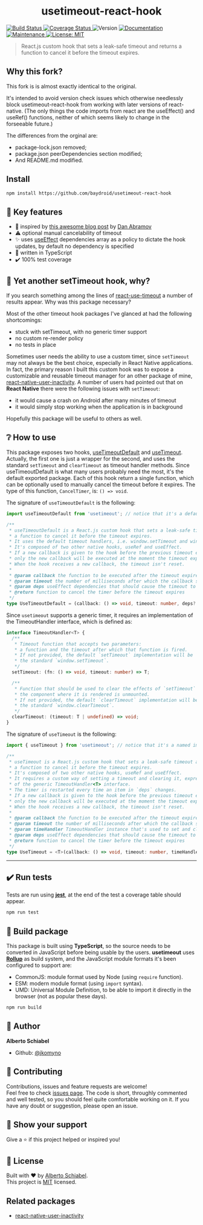 <h1 align="center">usetimeout-react-hook</h1>
<p>
  <a href="https://travis-ci.org/jkomyno/usetimeout-react-hook.svg?branch=master">
    <img alt="Build Status" src="https://travis-ci.org/jkomyno/usetimeout-react-hook.svg?branch=master" target="_blank" />
  </a>
  <a href="https://coveralls.io/github/jkomyno/usetimeout-react-hook?branch=master">
    <img alt="Coverage Status" src="https://coveralls.io/repos/jkomyno/usetimeout-react-hook/badge.svg?branch=master" target="_blank" />
  </a>
  <img alt="Version" src="https://img.shields.io/badge/version-0.1.2-blue.svg?cacheSeconds=2592000" />
  <a href="https://github.com/jkomyno/usetimeout-react-hook#readme">
    <img alt="Documentation" src="https://img.shields.io/badge/documentation-yes-brightgreen.svg" target="_blank" />
  </a>
  <a href="https://github.com/jkomyno/usetimeout-react-hook/graphs/commit-activity">
    <img alt="Maintenance" src="https://img.shields.io/badge/Maintained%3F-yes-green.svg" target="_blank" />
  </a>
  <a href="https://github.com/jkomyno/usetimeout-react-hook/blob/master/LICENSE">
    <img alt="License: MIT" src="https://img.shields.io/badge/License-MIT-yellow.svg" target="_blank" />
  </a>
</p>

> React.js custom hook that sets a leak-safe timeout and returns a function to cancel it before the timeout expires.

## Why this fork?

This fork is is almost exactly identical to the original.

It's intended to avoid version check issues which otherwise needlessly block usetimeout-react-hook from working with later versions of react-native.
(The only things the code imports from react are the useEffect() and useRef() functions, neither of which seems likely to change in the forseeable future.)

The differences from the orginal are:
- package-lock.json removed;
- package.json peerDependencies section modified;
- And README.md modified.

## Install

```sh
npm install https://github.com/baydroid/usetimeout-react-hook
```

## 🔑 Key features

* 🥇 inspired by [this awesome blog post](https://overreacted.io/making-setinterval-declarative-with-react-hooks) by [Dan Abramov](https://github.com/gaearon)
* ⚠️ optional manual cancelability of timeout
* ✨ uses [useEffect](https://reactjs.org/docs/hooks-effect.html) dependencies array as a policy to dictate the hook updates, by default no dependency is specified
* 💪 written in TypeScript
* ✔️ 100% test coverage

## 🤔 Yet another setTimeout hook, why?

If you search something among the lines of [react-use-timeout](https://www.npmjs.com/search?q=react-use-timeout) a number of results
appear. Why was this package necessary?

Most of the other timeout hook packages I've glanced at had the following shortcomings:

* stuck with setTimeout, with no generic timer support
* no custom re-render policy
* no tests in place

Sometimes user needs the ability to use a custom timer, since `setTimeout` may not always be the best choice, especially in
React Native applications. In fact, the primary reason I built this custom hook was to expose a customizable and reusable
timeout manager for an other package of mine, [react-native-user-inactivity](https://github.com/jkomyno/react-native-user-inactivity).
A number of users had pointed out that on **React Native** there were the following issues with `setTimeout`:

* it would cause a crash on Android after many minutes of timeout
* it would simply stop working when the application is in background

Hopefully this package will be useful to others as well.

## ❔ How to use

This package exposes two hooks, [useTimeoutDefault](src/useTimeoutDefault.ts) and [useTimeout](src/useTimeout.ts).
Actually, the first one is just a wrapper for the second, and uses the standard `setTimeout` and `clearTimeout` as
timeout handler methods.
Since useTimeoutDefault is what many users probably need the most, it's the default exported package.
Each of this hook return a single function, which can be optionally used to manually cancel the timeout before it expires.
The type of this function, `CancelTimer`, is: `() => void`.

The signature of `useTimeoutDefault` is the following:

```typescript
import useTimeoutDefault from 'usetimeout'; // notice that it's a default import

/**
 * useTimeoutDefault is a React.js custom hook that sets a leak-safe timeout and returns
 * a function to cancel it before the timeout expires.
 * It uses the default timeout handlers, i.e. window.setTimeout and window.clearTimeout.
 * It's composed of two other native hooks, useRef and useEffect.
 * If a new callback is given to the hook before the previous timeout expires,
 * only the new callback will be executed at the moment the timeout expires.
 * When the hook receives a new callback, the timeout isn't reset.
 * 
 * @param callback the function to be executed after the timeout expires
 * @param timeout the number of milliseconds after which the callback should be triggered
 * @param deps useEffect dependencies that should cause the timeout to be reset
 * @return function to cancel the timer before the timeout expires
 */
type UseTimeoutDefault = (callback: () => void, timeout: number, deps?: unknown[]) => CancelTimer;
```

Since `usetimeout` supports a generic timer, it requires an implementation of the TimeoutHandler interface, which is defined as:

```typescript
interface TimeoutHandler<T> {
  /**
   * Timeout function that accepts two parameters:
   * a function and the timeout after which that function is fired.
   * If not provided, the default `setTimeout` implementation will be
   * the standard `window.setTimeout`.
   */
  setTimeout: (fn: () => void, timeout: number) => T;

  /**
   * Function that should be used to clear the effects of `setTimeout` after
   * the component where it is rendered is unmounted.
   * If not provided, the default `clearTimeout` implementation will be
   * the standard `window.clearTimeout`.
   */
  clearTimeout: (timeout: T | undefined) => void;
}
```

The signature of `useTimeout` is the following:

```typescript
import { useTimeout } from 'usetimeout'; // notice that it's a named import

/**
 * useTimeout is a React.js custom hook that sets a leak-safe timeout and returns
 * a function to cancel it before the timeout expires.
 * It's composed of two other native hooks, useRef and useEffect.
 * It requires a custom way of setting a timeout and clearing it, expressed as an implementation
 * of the generic TimeoutHandler<T> interface.
 * The timer is restarted every time an item in `deps` changes.
 * If a new callback is given to the hook before the previous timeout expires,
 * only the new callback will be executed at the moment the timeout expires.
 * When the hook receives a new callback, the timeout isn't reset.
 * 
 * @param callback the function to be executed after the timeout expires
 * @param timeout the number of milliseconds after which the callback should be triggered
 * @param timeHandler TimeoutHandler instance that's used to set and clear the timeout
 * @param deps useEffect dependencies that should cause the timeout to be reset
 * @return function to cancel the timer before the timeout expires
 */
type UseTimeout = <T>(callback: () => void, timeout: number, timeHandler: TimeoutHandler<T>, deps?: unknown[]) => CancelTimer;
```

---------------------------------------------------------

## ✔️ Run tests

Tests are run using [**jest**](https://jestjs.io), at the end of the test a coverage table should appear.

```sh
npm run test
```

## 🚀 Build package

This package is built using **TypeScript**, so the source needs to be converted in JavaScript before being usable by the users.
**usetimeout** uses [**Rollup**](https://rollupjs.org) as build system, and the JavaScript module formats it's been configured to support are:

* CommonJS: module format used by Node (using `require` function).
* ESM: modern module format (using `import` syntax).
* UMD: Universal Module Definition, to be able to import it directly in the browser (not as popular these days).

```sh
npm run build
```

## 👤 Author

**Alberto Schiabel**

* Github: [@jkomyno](https://github.com/jkomyno)

## 🤝 Contributing

Contributions, issues and feature requests are welcome!<br />Feel free to check [issues page](https://github.com/jkomyno/usetimeout-react-hook/issues).
The code is short, throughly commented and well tested, so you should feel quite comfortable working on it.
If you have any doubt or suggestion, please open an issue.

## 🦄 Show your support

Give a ⭐️ if this project helped or inspired you!

## 📝 License

Built with ❤️ by [Alberto Schiabel](https://github.com/jkomyno).<br />
This project is [MIT](https://github.com/jkomyno/usetimeout-react-hook/blob/master/LICENSE) licensed.

## Related packages

* [react-native-user-inactivity](https://github.com/jkomyno/react-native-user-inactivity)
